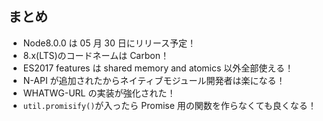 ## まとめ

* Node8.0.0 は 05 月 30 日にリリース予定！
* 8.x(LTS)のコードネームは Carbon！
* ES2017 features は shared memory and atomics 以外全部使える！
* N-API が追加されたからネイティブモジュール開発者は楽になる！
* WHATWG-URL の実装が強化された！
* `util.promisify()`が入ったら Promise 用の関数を作らなくても良くなる！
